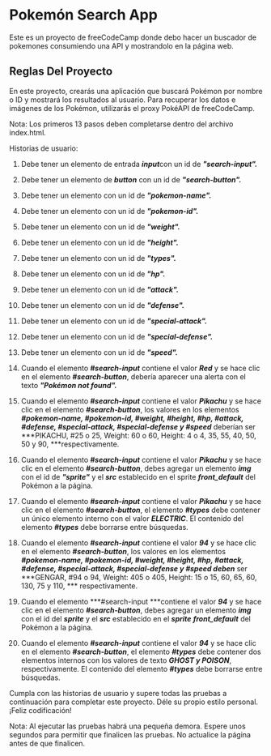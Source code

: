 # Pokemón Search App

Este es un proyecto de freeCodeCamp donde debo hacer un buscador de pokemones consumiendo una API y mostrandolo en la página web.

## Reglas Del Proyecto

En este proyecto, crearás una aplicación que buscará Pokémon por nombre o ID y mostrará los resultados al usuario. Para recuperar los datos e imágenes de los Pokémon, utilizarás el proxy PokéAPI de freeCodeCamp.

Nota: Los primeros 13 pasos deben completarse dentro del archivo index.html.

Historias de usuario:

1. Debe tener un elemento de entrada ***input***con un id de ***"search-input".***

2. Debe tener un elemento de ***button*** con un id de ***"search-button".***

3. Debe tener un elemento con un id de ***"pokemon-name".***

4. Debe tener un elemento con un id de ***"pokemon-id".***

5. Debe tener un elemento con un id de ***"weight".***

6. Debe tener un elemento con un id de ***"height".***

7. Debe tener un elemento con un id de ***"types".***

8. Debe tener un elemento con un id de ***"hp".***

9. Debe tener un elemento con un id de ***"attack".***

10. Debe tener un elemento con un id de ***"defense".***

11. Debe tener un elemento con un id de ***"special-attack".***

12. Debe tener un elemento con un id de ***"special-defense".***

13. Debe tener un elemento con un id de ***"speed".***

14. Cuando el elemento ***#search-input*** contiene el valor ***Red*** y se hace clic en el elemento ***#search-button***, debería aparecer una alerta con el texto ***"Pokémon not found".***

15. Cuando el elemento ***#search-input*** contiene el valor ***Pikachu*** y se hace clic en el elemento ***#search-button***, los valores en los elementos ***#pokemon-name, #pokemon-id, #weight, #height, #hp, #attack, #defense, #special-attack, #special-defense y #speed*** deberían ser ***PIKACHU, #25 o 25, Weight: 60 o 60, Height: 4 o 4, 35, 55, 40, 50, 50 y 90, ***respectivamente.

16. Cuando el elemento ***#search-input*** contiene el valor ***Pikachu*** y se hace clic en el elemento ***#search-button***, debes agregar un elemento ***img*** con el id de ***"sprite"*** y el ***src*** establecido en el sprite ***front_default*** del Pokémon a la página.

17. Cuando el elemento ***#search-input*** contiene el valor ***Pikachu*** y se hace clic en el elemento ***#search-button***, el elemento ***#types*** debe contener un único elemento interno con el valor ***ELECTRIC***. El contenido del elemento ***#types*** debe borrarse entre búsquedas.

18. Cuando el elemento ***#search-input*** contiene el valor ***94*** y se hace clic en el elemento ***#search-button***, los valores en los elementos ***#pokemon-name, #pokemon-id, #weight, #height, #hp, #attack, #defense, #special-attack, #special-defense y #speed deben*** ser ***GENGAR, #94 o 94, Weight: 405 o 405, Height: 15 o 15, 60, 65, 60, 130, 75 y 110, *** respectivamente.

19. Cuando el elemento ***#search-input ***contiene el valor ***94*** y se hace clic en el elemento ***#search-button***, debes agregar un elemento ***img*** con el id del ***sprite*** y el ***src*** establecido en el ***sprite*** ***front_default*** del Pokémon a la página.

20. Cuando el elemento ***#search-input*** contiene el valor ***94*** y se hace clic en el elemento ***#search-button***, el elemento ***#types*** debe contener dos elementos internos con los valores de texto ***GHOST y POISON***, respectivamente. El contenido del elemento ***#types*** debe borrarse entre búsquedas.

Cumpla con las historias de usuario y supere todas las pruebas a continuación para completar este proyecto. Déle su propio estilo personal. ¡Feliz codificación!

Nota: Al ejecutar las pruebas habrá una pequeña demora. Espere unos segundos para permitir que finalicen las pruebas. No actualice la página antes de que finalicen.
